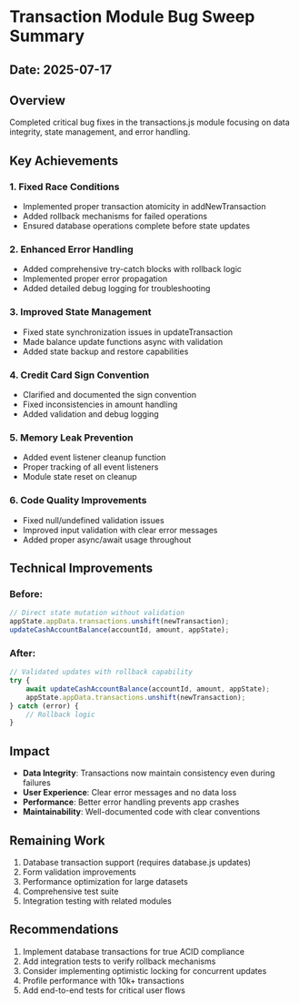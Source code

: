 # Transaction Module Bug Sweep Summary

## Date: 2025-07-17

## Overview
Completed critical bug fixes in the transactions.js module focusing on data integrity, state management, and error handling.

## Key Achievements

### 1. Fixed Race Conditions
- Implemented proper transaction atomicity in addNewTransaction
- Added rollback mechanisms for failed operations
- Ensured database operations complete before state updates

### 2. Enhanced Error Handling
- Added comprehensive try-catch blocks with rollback logic
- Implemented proper error propagation
- Added detailed debug logging for troubleshooting

### 3. Improved State Management
- Fixed state synchronization issues in updateTransaction
- Made balance update functions async with validation
- Added state backup and restore capabilities

### 4. Credit Card Sign Convention
- Clarified and documented the sign convention
- Fixed inconsistencies in amount handling
- Added validation and debug logging

### 5. Memory Leak Prevention
- Added event listener cleanup function
- Proper tracking of all event listeners
- Module state reset on cleanup

### 6. Code Quality Improvements
- Fixed null/undefined validation issues
- Improved input validation with clear error messages
- Added proper async/await usage throughout

## Technical Improvements

### Before:
```javascript
// Direct state mutation without validation
appState.appData.transactions.unshift(newTransaction);
updateCashAccountBalance(accountId, amount, appState);
```

### After:
```javascript
// Validated updates with rollback capability
try {
    await updateCashAccountBalance(accountId, amount, appState);
    appState.appData.transactions.unshift(newTransaction);
} catch (error) {
    // Rollback logic
}
```

## Impact
- **Data Integrity**: Transactions now maintain consistency even during failures
- **User Experience**: Clear error messages and no data loss
- **Performance**: Better error handling prevents app crashes
- **Maintainability**: Well-documented code with clear conventions

## Remaining Work
1. Database transaction support (requires database.js updates)
2. Form validation improvements
3. Performance optimization for large datasets
4. Comprehensive test suite
5. Integration testing with related modules

## Recommendations
1. Implement database transactions for true ACID compliance
2. Add integration tests to verify rollback mechanisms
3. Consider implementing optimistic locking for concurrent updates
4. Profile performance with 10k+ transactions
5. Add end-to-end tests for critical user flows